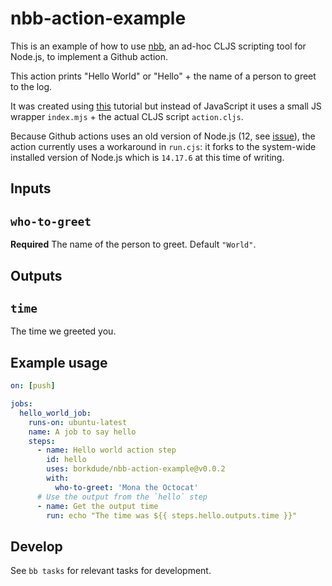 # nbb-action-example

This is an example of how to use [nbb](https://github.com/borkdude/nbb), an
ad-hoc CLJS scripting tool for Node.js, to implement a Github action.

This action prints "Hello World" or "Hello" + the name of a person to greet to the log.

It was created using
[this](https://docs.github.com/en/actions/creating-actions/creating-a-javascript-action)
tutorial but instead of JavaScript it uses a small JS wrapper `index.mjs` + the
actual CLJS script `action.cljs`.

Because Github actions uses an old version of Node.js (12, see
[issue](https://github.com/actions/runner/issues/772)), the action currently
uses a workaround in `run.cjs`: it forks to the system-wide installed version of
Node.js which is `14.17.6` at this time of writing.

## Inputs

## `who-to-greet`

**Required** The name of the person to greet. Default `"World"`.

## Outputs

## `time`

The time we greeted you.

## Example usage

``` yaml
on: [push]

jobs:
  hello_world_job:
    runs-on: ubuntu-latest
    name: A job to say hello
    steps:
      - name: Hello world action step
        id: hello
        uses: borkdude/nbb-action-example@v0.0.2
        with:
          who-to-greet: 'Mona the Octocat'
      # Use the output from the `hello` step
      - name: Get the output time
        run: echo "The time was ${{ steps.hello.outputs.time }}"
```

## Develop

See `bb tasks` for relevant tasks for development.
